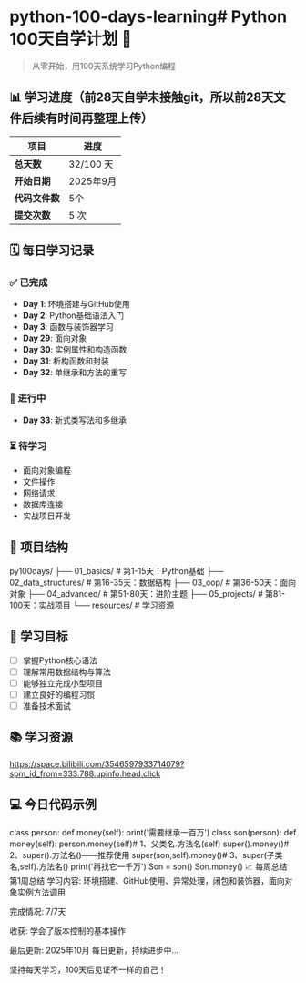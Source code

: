 # python-100-days-learning# Python 100天自学计划 🐍

> 从零开始，用100天系统学习Python编程

## 📊 学习进度（前28天自学未接触git，所以前28天文件后续有时间再整理上传）

| 项目 | 进度 |
|------|------|
| **总天数** | 32/100 天 |
| **开始日期** | 2025年9月 |
| **代码文件数** | 5个 |
| **提交次数** | 5 次 |

## 🗓️ 每日学习记录

### ✅ 已完成
- **Day 1**: 环境搭建与GitHub使用
- **Day 2**: Python基础语法入门
- **Day 3**: 函数与装饰器学习
- **Day 29**: 面向对象
- **Day 30**: 实例属性和构造函数
- **Day 31**: 析构函数和封装
- **Day 32**: 单继承和方法的重写

### 🔄 进行中
- **Day 33**: 新式类写法和多继承

### ⏳ 待学习
- 面向对象编程
- 文件操作
- 网络请求
- 数据库连接
- 实战项目开发

## 📁 项目结构
py100days/
├── 01_basics/ # 第1-15天：Python基础
├── 02_data_structures/ # 第16-35天：数据结构
├── 03_oop/ # 第36-50天：面向对象
├── 04_advanced/ # 第51-80天：进阶主题
├── 05_projects/ # 第81-100天：实战项目
└── resources/ # 学习资源

## 🎯 学习目标

- [ ] 掌握Python核心语法
- [ ] 理解常用数据结构与算法
- [ ] 能够独立完成小型项目
- [ ] 建立良好的编程习惯
- [ ] 准备技术面试

## 📚 学习资源

https://space.bilibili.com/3546597933714079?spm_id_from=333.788.upinfo.head.click

## 💻 今日代码示例

class person:
    def money(self):
        print('需要继承一百万')
class son(person):
    def money(self):
        person.money(self)# 1、父类名.方法名(self)
        super().money()# 2、super().方法名()——推荐使用
        super(son,self).money()# 3、super(子类名,self).方法名()
        print('再找它一千万')
Son = son()
Son.money()
📈 每周总结
第1周总结
学习内容: 环境搭建、GitHub使用、异常处理，闭包和装饰器，面向对象实例方法调用

完成情况: 7/7天

收获: 学会了版本控制的基本操作

最后更新: 2025年10月
每日更新，持续进步中...

坚持每天学习，100天后见证不一样的自己！
